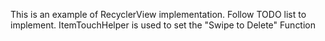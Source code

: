 This is an example of RecyclerView implementation. 
Follow TODO list to implement.
ItemTouchHelper is used to set the "Swipe to Delete" Function